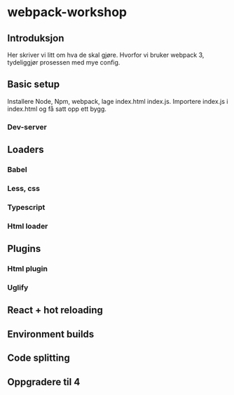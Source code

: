 # webpack-workshop

## Introduksjon
Her skriver vi litt om hva de skal gjøre. Hvorfor vi bruker webpack 3, tydeliggjør prosessen med mye config. 
## Basic setup
Installere Node, Npm, webpack, lage index.html index.js. Importere index.js i index.html og få satt opp ett bygg.
### Dev-server

## Loaders
### Babel
### Less, css
### Typescript
### Html loader

## Plugins
### Html plugin
### Uglify

## React + hot reloading

## Environment builds

## Code splitting

## Oppgradere til 4

